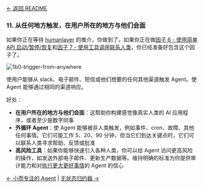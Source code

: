[← 返回 README](https://github.com/humanlayer/12-factor-agents/blob/main/README.md)

### 11. 从任何地方触发，在用户所在的地方与他们会面

如果你正在等待 [humanlayer](https://humanlayer.dev) 的推介，你做到了。如果你正在做[因子 6 - 使用简单 API 启动/暂停/恢复](https://github.com/humanlayer/12-factor-agents/blob/main/content/factor-06-launch-pause-resume.md)和[因子 7 - 使用工具调用联系人类](https://github.com/humanlayer/12-factor-agents/blob/main/content/factor-07-contact-humans-with-tools.md)，你已经准备好包含这个因子了。

![1b0-trigger-from-anywhere](https://github.com/humanlayer/12-factor-agents/blob/main/img/1b0-trigger-from-anywhere.png)

使用户能够从 slack、电子邮件、短信或他们想要的任何其他渠道触发 Agent。使 Agent 能够通过相同的渠道响应。

好处：

- **在用户所在的地方与他们会面**：这帮助你构建感觉像真实人类的 AI 应用程序，或者至少是数字同事
- **外循环 Agent**：使 Agent 能够被非人类触发，例如事件、cron、故障、其他任何事情。它们可能工作 5、20、90 分钟，但当它们到达关键点时，它们可以联系人类寻求帮助、反馈或批准
- **高风险工具**：如果你能够快速引入各种人类，你可以给 Agent 访问更高风险的操作，如发送外部电子邮件、更新生产数据等。维持明确的标准为你提供审计能力和对[执行更大更好事情](https://github.com/humanlayer/12-factor-agents/blob/main/content/factor-10-small-focused-agents.md#what-if-llms-get-smarter)的 Agent 的信心

[← 小而专注的 Agent](https://github.com/humanlayer/12-factor-agents/blob/main/content/factor-10-small-focused-agents.md) | [无状态归约器 →](https://github.com/humanlayer/12-factor-agents/blob/main/content/factor-12-stateless-reducer.md)